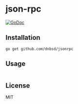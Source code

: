 # json-rpc

[![GoDoc][GoDoc-Image]][GoDoc-Url]

[GoDoc-Image]: https://img.shields.io/badge/GoDoc-reference-007d9c
[GoDoc-Url]: https://pkg.go.dev/github.com/dnbsd/json-rpc

## Installation

```
go get github.com/dnbsd/jsonrpc
```

## Usage

```go
```

## License

MIT
